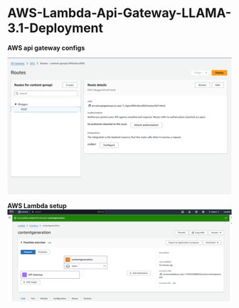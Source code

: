 # AWS-Lambda-Api-Gateway-LLAMA-3.1-Deployment

**AWS api gateway configs**

![Screenshot_2](https://github.com/Satyake/AWS-Lambda-Api-Gateway-LLAMA-3.1-Deployment/blob/main/apigateway.png)


**AWS Lambda setup**
![Screenshot_2](https://github.com/Satyake/AWS-Lambda-Api-Gateway-LLAMA-3.1-Deployment/blob/main/lambda.png)

